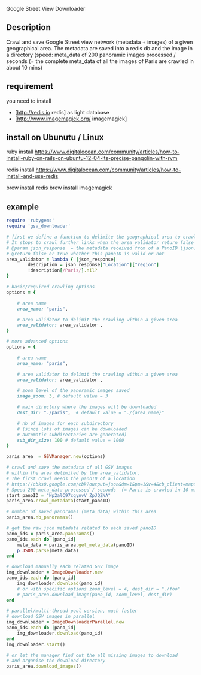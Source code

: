 Google Street View Downloader

## Description ##
Crawl and save Google Street view network (metadata + images) of a given geographical area. The metadata are saved into a redis db and the image in a directory
(speed: meta_data of 200 panoramic images processed / seconds  (= the complete meta_data of all the images of Paris are crawled in about 10 mins)


## requirement ##
you need to install 
- [http://redis.io redis] as light database
- [http://www.imagemagick.org/ imagemagick]  


## install on Ubunutu / Linux ##

ruby install 
https://www.digitalocean.com/community/articles/how-to-install-ruby-on-rails-on-ubuntu-12-04-lts-precise-pangolin-with-rvm

redis install
https://www.digitalocean.com/community/articles/how-to-install-and-use-redis


brew install redis
brew install imagemagick


## example ##
```ruby
require 'rubygems'
require 'gsv_downloader'

# first we define a function to delimite the geographical area to crawl
# It stops to crawl further links when the area_validator return false
# @param json_response  = the metadata received from of a PanoID (json)
# @return false or true whether this panoID is valid or not
area_validator = lambda { |json_response|
		description = json_response["Location"]["region"]
		!description[/Paris/].nil?
}

# basic/required crawling options
options = {

	# area name
	area_name: "paris",

	# area validator to delimit the crawling within a given area
	area_validator: area_validator ,
}

# more advanced options
options = {

	# area name
	area_name: "paris",

	# area validator to delimit the crawling within a given area
	area_validator: area_validator ,

	# zoom level of the panoramic images saved
	image_zoom: 3, # default value = 3

	# main directory where the images will be downloaded
	dest_dir: "./paris",  # default value = "./{area_name}"

	# nb of images for each subdirectory
	# (since lots of images can be downloaded
	# automatic subdirectories are generated)
	sub_dir_size: 100 # default value = 1000
}

paris_area  = GSVManager.new(options)

# crawl and save the metadata of all GSV images
# within the area delimited by the area_validator.
# The first crawl needs the panoID of a location
# https://cbks0.google.com/cbk?output=json&dm=1&pm=1&v=4&cb_client=maps_sv&fover=2&onerr=3&panoid=Np2alC97cgynvV_ZpJQZNA
# Speed 200 meta_data processed / seconds  (= Paris is crawled in 10 mins)
start_panoID = "Np2alC97cgynvV_ZpJQZNA"
paris_area.crawl_metadata(start_panoID)

# number of saved panoramas (meta_data) within this area
paris_area.nb_panoramas()

# get the raw json metadata related to each saved panoID
pano_ids = paris_area.panoramas()
pano_ids.each do |pano_id|
	meta_data = paris_area.get_meta_data(panoID)
	p JSON.parse(meta_data)
end

# download manually each related GSV image
img_downloader = ImageDownloader.new
pano_ids.each do |pano_id|
	img_downloader.download(pano_id)
	# or with specific options zoom_level = 4, dest_dir = "./foo"
	# paris_area.download_image(pano_id, zoom_level, dest_dir)
end

# parallel/multi-thread pool version, much faster
# download GSV images in parallel
img_downloader = ImageDownloaderParallel.new
pano_ids.each do |pano_id|
	img_downloader.download(pano_id)
end
img_downloader.start()

# or let the manager find out the all missing images to download
# and organise the download directory
paris_area.download_images()
```
